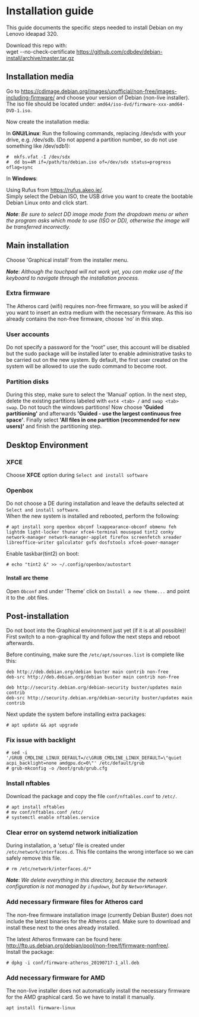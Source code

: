 # Installation guide
This guide documents the specific steps needed to install Debian on my Lenovo ideapad 320.

Download this repo with:  
wget --no-check-certificate https://github.com/cdbdev/debian-install/archive/master.tar.gz

## Installation media
Go to https://cdimage.debian.org/images/unofficial/non-free/images-including-firmware/ and choose your version of Debian (non-live installer). The iso file should be located under: `amd64/iso-dvd/firmware-xxx-amd64-DVD-1.iso`.

Now create the installation media:

In **GNU/Linux**:
Run the following commands, replacing /dev/sdx with your drive, e.g. /dev/sdb. (Do not append a partition number, so do not use something like /dev/sdb1):

```
#  mkfs.vfat -I /dev/sdx
#  dd bs=4M if=/path/to/debian.iso of=/dev/sdx status=progress oflag=sync
```

In **Windows**:

Using Rufus from https://rufus.akeo.ie/.  
Simply select the Debian ISO, the USB drive you want to create the bootable Debian Linux onto and click start. 

**_Note_**: _Be sure to select DD image mode from the dropdown menu or when the program asks which mode to use (ISO or DD), otherwise the image will be transferred incorrectly._

## Main installation
Choose 'Graphical install' from the installer menu.  

**_Note_**: _Although the touchpad will not work yet, you can make use of the keyboard to navigate through the installation process._

### Extra firmware
The Atheros card (wifi) requires non-free firmware, so you will be asked if you want to insert an extra medium with the necessary firmware. As this iso already contains the non-free firmware, choose 'no' in this step.

### User accounts
Do not specify a password for the “root” user, this account will be disabled but the sudo package will be installed later to enable administrative tasks to be carried out on the new system. By default, the first user created on the system will be allowed to use the sudo command to become root. 

### Partition disks
During this step, make sure to select the 'Manual' option. In the next step, delete the existing partitions labeled with `ext4 <tab> /` and `swap <tab> swap`. Do not touch the windows partitions! Now choose **'Guided partitioning'** and afterwards **'Guided - use the largest continuous free space'**. Finally select **'All files in one partition (recommended for new users)'** and finish the partitioning step.

## Desktop Environment
### XFCE
Choose **XFCE** option during `Select and install software`

### Openbox
Do not choose a DE during installation and leave the defaults selected at `Select and install software`.  
When the new system is installed and rebooted, perform the following:
```
# apt install xorg openbox obconf lxappearance-obconf obmenu feh lightdm light-locker thunar xfce4-terminal mousepad tint2 conky network-manager network-manager-applet firefox screenfetch xreader libreoffice-writer galculator gvfs dosfstools xfce4-power-manager
```

Enable taskbar(tint2) on boot:
```
# echo "tint2 &" >> ~/.config/openbox/autostart
```

#### Install arc theme
Open `Obconf` and under 'Theme' click on `Install a new theme...` and point it to the .obt files.

## Post-installation
Do not boot into the Graphical environment just yet (if it is at all possible)! First switch to a non-graphical tty and follow the next steps and reboot afterwards.

Before continuing, make sure the `/etc/apt/sources.list` is complete like this:
```
deb http://deb.debian.org/debian buster main contrib non-free
deb-src http://deb.debian.org/debian buster main contrib non-free

deb http://security.debian.org/debian-security buster/updates main contrib
deb-src http://security.debian.org/debian-security buster/updates main contrib
```

Next update the system before installing extra packages:
```
# apt update && apt upgrade
```

### Fix issue with backlight
```
# sed -i '/GRUB_CMDLINE_LINUX_DEFAULT=/c\GRUB_CMDLINE_LINUX_DEFAULT=\"quiet acpi_backlight=none amdgpu.dc=0\"' /etc/default/grub
# grub-mkconfig -o /boot/grub/grub.cfg
```

### Install nftables
Download the package and copy the file `conf/nftables.conf` to `/etc/`.

```
# apt install nftables
# mv conf/nftables.conf /etc/
# systemctl enable nftables.service
```

### Clear error on systemd network initialization
During installation, a 'setup' file is created under `/etc/network/interfaces.d`. This file contains the wrong interface so we can safely remove this file.

```
# rm /etc/network/interfaces.d/*

```
**_Note_**: _We delete everything in this directory, because the network configuration is not managed by `ifupdown`, but by `NetworkManager`._

### Add necessary firmware files for Atheros card
The non-free firmware installation image (currently Debian Buster) does not include the latest binaries for the Atheros card. Make sure to download and install these next to the ones already installed.

The latest Atheros firmware can be found here: http://ftp.us.debian.org/debian/pool/non-free/f/firmware-nonfree/.  
Install the package:

```
# dpkg -i conf/firmware-atheros_20190717-1_all.deb
```

### Add necessary firmware for AMD
The non-live installer does not automatically install the necessary firmware for the AMD graphical card. So we have to install it manually.

```
apt install firmware-linux
```

